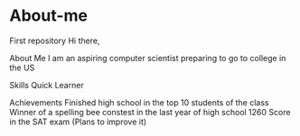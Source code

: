 # About-me
First repository 
Hi there,

About Me
I am an aspiring computer scientist preparing to go to college in the US

Skills
Quick Learner

Achievements
Finished high school in the top 10 students of the class
Winner of a spelling bee constest in the last year of high school
1260 Score in the SAT exam (Plans to improve it)
